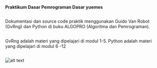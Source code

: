 **Praktikum Dasar Pemrograman Dasar yuemes**
##
Dokumentasi dan source code praktik menggunakan Guido Van Robot (GvRng) dan Python di buku ALGOPRO (Algoritma dan Pemrograman). 
##
GvRng adalah materi yang dipelajari di modul 1-5. Python adalah materi yang dipelajari di modul 6 -12
##
![alt text](https://i.pinimg.com/originals/80/6e/de/806ede5583f088c6bdb788bf867f8064.gif)
